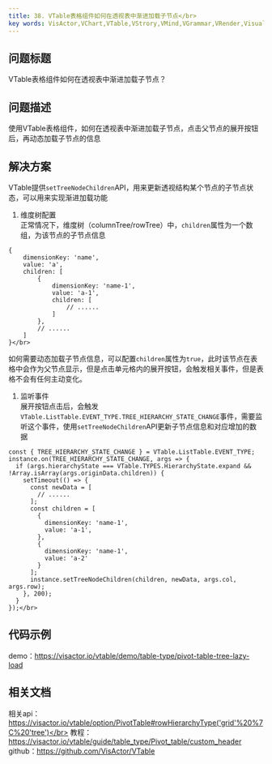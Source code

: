 ```yaml
---
title: 38. VTable表格组件如何在透视表中渐进加载子节点</br>
key words: VisActor,VChart,VTable,VStrory,VMind,VGrammar,VRender,Visualization,Chart,Data,Table,Graph,Gis,LLM
---
```

## 问题标题

VTable表格组件如何在透视表中渐进加载子节点？</br>
## 问题描述

使用VTable表格组件，如何在透视表中渐进加载子节点，点击父节点的展开按钮后，再动态加载子节点的信息</br>
## 解决方案 

VTable提供`setTreeNodeChildren`API，用来更新透视结构某个节点的子节点状态，可以用来实现渐进加载功能</br>
1. 维度树配置</br>
正常情况下，维度树（columnTree/rowTree）中，`children`属性为一个数组，为该节点的子节点信息</br>
```
{
    dimensionKey: 'name',
    value: 'a',
    children: [
        {
            dimensionKey: 'name-1',
            value: 'a-1',
            children: [
                // ......
            ]
        },
        // ......
    ]
}</br>
```
如何需要动态加载子节点信息，可以配置`children`属性为`true`，此时该节点在表格中会作为父节点显示，但是点击单元格内的展开按钮，会触发相关事件，但是表格不会有任何主动变化。</br>
1. 监听事件</br>
展开按钮点击后，会触发`VTable.ListTable.EVENT_TYPE.TREE_HIERARCHY_STATE_CHANGE`事件，需要监听这个事件，使用`setTreeNodeChildren`API更新子节点信息和对应增加的数据</br>
```
const { TREE_HIERARCHY_STATE_CHANGE } = VTable.ListTable.EVENT_TYPE;
instance.on(TREE_HIERARCHY_STATE_CHANGE, args => {
  if (args.hierarchyState === VTable.TYPES.HierarchyState.expand && !Array.isArray(args.originData.children)) {
    setTimeout(() => {
      const newData = [
        // ......
      ];
      const children = [
        {
          dimensionKey: 'name-1',
          value: 'a-1',
        },
        {
          dimensionKey: 'name-1',
          value: 'a-2'
        }
      ];
      instance.setTreeNodeChildren(children, newData, args.col, args.row);
    }, 200);
  }
});</br>
```
## 代码示例  

demo：https://visactor.io/vtable/demo/table-type/pivot-table-tree-lazy-load</br>
## 相关文档

相关api：https://visactor.io/vtable/option/PivotTable#rowHierarchyType('grid'%20%7C%20'tree')</br>
教程：https://visactor.io/vtable/guide/table_type/Pivot_table/custom_header</br>
github：https://github.com/VisActor/VTable</br>